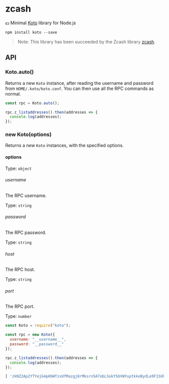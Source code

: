 # zcash

:dollar: Minimal [Koto](https://koto.cash/) library for Node.js

```
npm install koto --save
```

> Note: This library has been succeeded by the Zcash library [zcash](https://github.com/montyanderson/stdrpc).

## API

### Koto.auto()

Returns a new `Koto` instance, after reading the username and password from `HOME/.koto/koto.conf`. You can then use all the RPC commands as normal.

``` javascript
const rpc = Koto.auto();

rpc.z_listaddresses().then(addresses => {
  console.log(addresses);
});
```

### new Koto(options)

Returns a new `Koto` instances, with the specified options.

#### options

Type: `object`

###### username

The RPC username.

Type: `string`

###### password

The RPC password.

Type: `string`

###### host

The RPC host.

Type: `string`

###### port

The RPC port.

Type: `number`

``` javascript
const Koto = require("koto");

const rpc = new Koto({
  username: "__username__",
  password: "__password__"
});

rpc.z_listaddresses().then(addresses => {
  console.log(addresses);
});
```

``` javascript
[ 'zkNZ2Ap2YTYejG4pHbWTzxUfMazgj8rMksrn5A7obLSokYSbVWYuptkkeBydLe9F1SUkZ4e4wpcrFdSKVV2uJYUtXafnLgP' ]
```
